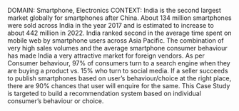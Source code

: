 DOMAIN:  Smartphone, Electronics
CONTEXT: India is the second largest market globally for smartphones after China. About 134 million smartphones were sold across India in the year 2017 and is estimated to increase to about 442 million in 2022. India ranked second in the average time spent on mobile web by smartphone  users  across  Asia  Pacific.  The  combination  of  very  high  sales  volumes  and  the  average  smartphone  consumer  behaviour  has made India a very attractive market for foreign vendors. As per Consumer behaviour, 97% of consumers turn to a search engine when they are buying a product vs. 15% who turn to social media. If a seller succeeds to publish smartphones based on user’s behaviour/choice at the right  place,  there  are  90%  chances  that  user  will  enquire  for  the  same.  This  Case  Study  is  targeted  to  build  a  recommendation  system based on individual consumer’s behaviour or choice.
